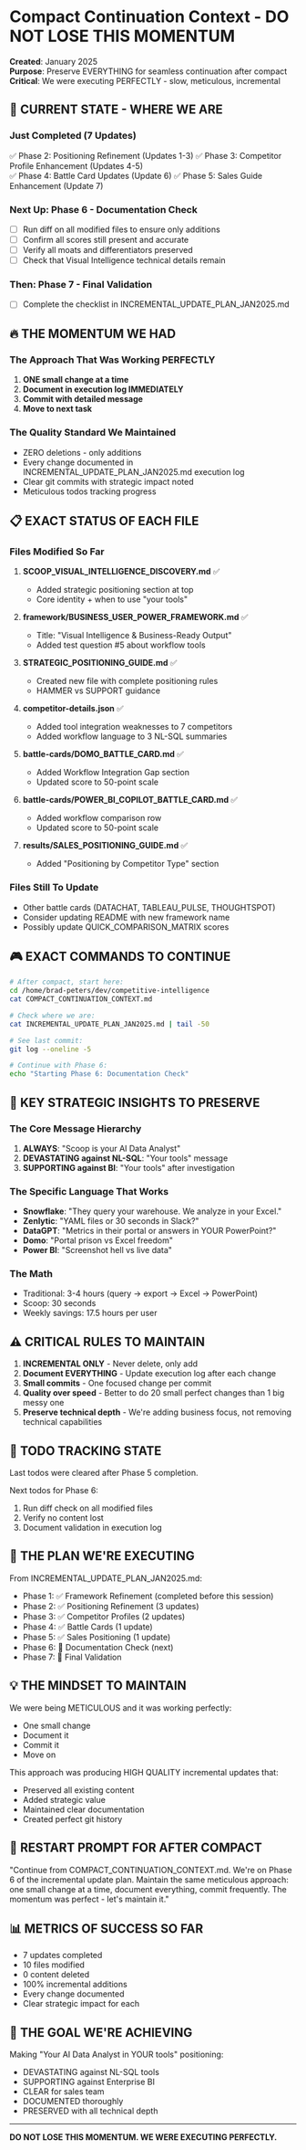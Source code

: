 # Compact Continuation Context - DO NOT LOSE THIS MOMENTUM

**Created**: January 2025  
**Purpose**: Preserve EVERYTHING for seamless continuation after compact  
**Critical**: We were executing PERFECTLY - slow, meticulous, incremental

## 🎯 CURRENT STATE - WHERE WE ARE

### Just Completed (7 Updates)
✅ Phase 2: Positioning Refinement (Updates 1-3)
✅ Phase 3: Competitor Profile Enhancement (Updates 4-5)  
✅ Phase 4: Battle Card Updates (Update 6)
✅ Phase 5: Sales Guide Enhancement (Update 7)

### Next Up: Phase 6 - Documentation Check
- [ ] Run diff on all modified files to ensure only additions
- [ ] Confirm all scores still present and accurate
- [ ] Verify all moats and differentiators preserved
- [ ] Check that Visual Intelligence technical details remain

### Then: Phase 7 - Final Validation
- [ ] Complete the checklist in INCREMENTAL_UPDATE_PLAN_JAN2025.md

## 🔥 THE MOMENTUM WE HAD

### The Approach That Was Working PERFECTLY
1. **ONE small change at a time**
2. **Document in execution log IMMEDIATELY**
3. **Commit with detailed message**
4. **Move to next task**

### The Quality Standard We Maintained
- ZERO deletions - only additions
- Every change documented in INCREMENTAL_UPDATE_PLAN_JAN2025.md execution log
- Clear git commits with strategic impact noted
- Meticulous todos tracking progress

## 📋 EXACT STATUS OF EACH FILE

### Files Modified So Far
1. **SCOOP_VISUAL_INTELLIGENCE_DISCOVERY.md** ✅
   - Added strategic positioning section at top
   - Core identity + when to use "your tools"

2. **framework/BUSINESS_USER_POWER_FRAMEWORK.md** ✅
   - Title: "Visual Intelligence & Business-Ready Output"
   - Added test question #5 about workflow tools

3. **STRATEGIC_POSITIONING_GUIDE.md** ✅
   - Created new file with complete positioning rules
   - HAMMER vs SUPPORT guidance

4. **competitor-details.json** ✅
   - Added tool integration weaknesses to 7 competitors
   - Added workflow language to 3 NL-SQL summaries

5. **battle-cards/DOMO_BATTLE_CARD.md** ✅
   - Added Workflow Integration Gap section
   - Updated score to 50-point scale

6. **battle-cards/POWER_BI_COPILOT_BATTLE_CARD.md** ✅
   - Added workflow comparison row
   - Updated score to 50-point scale

7. **results/SALES_POSITIONING_GUIDE.md** ✅
   - Added "Positioning by Competitor Type" section

### Files Still To Update
- Other battle cards (DATACHAT, TABLEAU_PULSE, THOUGHTSPOT)
- Consider updating README with new framework name
- Possibly update QUICK_COMPARISON_MATRIX scores

## 🎮 EXACT COMMANDS TO CONTINUE

```bash
# After compact, start here:
cd /home/brad-peters/dev/competitive-intelligence
cat COMPACT_CONTINUATION_CONTEXT.md

# Check where we are:
cat INCREMENTAL_UPDATE_PLAN_JAN2025.md | tail -50

# See last commit:
git log --oneline -5

# Continue with Phase 6:
echo "Starting Phase 6: Documentation Check"
```

## 🧠 KEY STRATEGIC INSIGHTS TO PRESERVE

### The Core Message Hierarchy
1. **ALWAYS**: "Scoop is your AI Data Analyst"
2. **DEVASTATING against NL-SQL**: "Your tools" message
3. **SUPPORTING against BI**: "Your tools" after investigation

### The Specific Language That Works
- **Snowflake**: "They query your warehouse. We analyze in your Excel."
- **Zenlytic**: "YAML files or 30 seconds in Slack?"
- **DataGPT**: "Metrics in their portal or answers in YOUR PowerPoint?"
- **Domo**: "Portal prison vs Excel freedom"
- **Power BI**: "Screenshot hell vs live data"

### The Math
- Traditional: 3-4 hours (query → export → Excel → PowerPoint)
- Scoop: 30 seconds
- Weekly savings: 17.5 hours per user

## ⚠️ CRITICAL RULES TO MAINTAIN

1. **INCREMENTAL ONLY** - Never delete, only add
2. **Document EVERYTHING** - Update execution log after each change
3. **Small commits** - One focused change per commit
4. **Quality over speed** - Better to do 20 small perfect changes than 1 big messy one
5. **Preserve technical depth** - We're adding business focus, not removing technical capabilities

## 📝 TODO TRACKING STATE

Last todos were cleared after Phase 5 completion.

Next todos for Phase 6:
1. Run diff check on all modified files
2. Verify no content lost
3. Document validation in execution log

## 🔄 THE PLAN WE'RE EXECUTING

From INCREMENTAL_UPDATE_PLAN_JAN2025.md:
- Phase 1: ✅ Framework Refinement (completed before this session)
- Phase 2: ✅ Positioning Refinement (3 updates)
- Phase 3: ✅ Competitor Profiles (2 updates)
- Phase 4: ✅ Battle Cards (1 update)
- Phase 5: ✅ Sales Positioning (1 update)
- Phase 6: 🔲 Documentation Check (next)
- Phase 7: 🔲 Final Validation

## 💡 THE MINDSET TO MAINTAIN

We were being METICULOUS and it was working perfectly:
- One small change
- Document it
- Commit it
- Move on

This approach was producing HIGH QUALITY incremental updates that:
- Preserved all existing content
- Added strategic value
- Maintained clear documentation
- Created perfect git history

## 🚀 RESTART PROMPT FOR AFTER COMPACT

"Continue from COMPACT_CONTINUATION_CONTEXT.md. We're on Phase 6 of the incremental update plan. Maintain the same meticulous approach: one small change at a time, document everything, commit frequently. The momentum was perfect - let's maintain it."

## 📊 METRICS OF SUCCESS SO FAR

- 7 updates completed
- 10 files modified
- 0 content deleted
- 100% incremental additions
- Every change documented
- Clear strategic impact for each

## 🎯 THE GOAL WE'RE ACHIEVING

Making "Your AI Data Analyst in YOUR tools" positioning:
- DEVASTATING against NL-SQL tools
- SUPPORTING against Enterprise BI
- CLEAR for sales team
- DOCUMENTED thoroughly
- PRESERVED with all technical depth

---

**DO NOT LOSE THIS MOMENTUM. WE WERE EXECUTING PERFECTLY.**